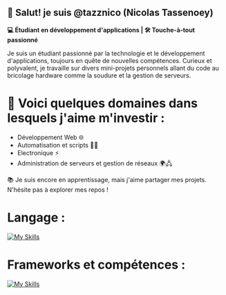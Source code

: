 ## 👋 Salut! je suis **@tazznico (Nicolas Tassenoey)**
**💻 Étudiant en développement d'applications | 🛠️ Touche-à-tout passionné**

Je suis un étudiant passionné par la technologie et le développement d'applications, toujours en quête de nouvelles compétences. Curieux et polyvalent, je travaille sur divers mini-projets personnels allant du code au bricolage hardware comme la soudure et la gestion de serveurs.

# 🔧 Voici quelques domaines dans lesquels j'aime m'investir :
- Développement Web 🌐
- Automatisation et scripts 🧑‍💻
- Electronique ⚡
- Administration de serveurs et gestion de réseaux 🌍🖧

📚 Je suis encore en apprentissage, mais j'aime partager mes projets. N'hésite pas à explorer mes repos !

# Langage :
[![My Skills](https://skillicons.dev/icons?i=java,html,php,python,css,js,kotlin,cpp,c)](https://skillicons.dev)

# Frameworks et compétences :
[![My Skills](https://skillicons.dev/icons?i=laravel,django,docker,git,gitlab,github,linux,idea,qt,vscode,spring,react,npm,androidstudio,arduino,bash,tailwind,bootstrap)](https://skillicons.dev)


<!--
**tazznico/tazznico** is a ✨ _special_ ✨ repository because its `README.md` (this file) appears on your GitHub profile.

Here are some ideas to get you started:

- 🔭 I’m currently working on ...
- 🌱 I’m currently learning ...
- 👯 I’m looking to collaborate on ...
- 🤔 I’m looking for help with ...
- 💬 Ask me about ...
- 📫 How to reach me: ...
- 😄 Pronouns: ...
- ⚡ Fun fact: ...
-->
